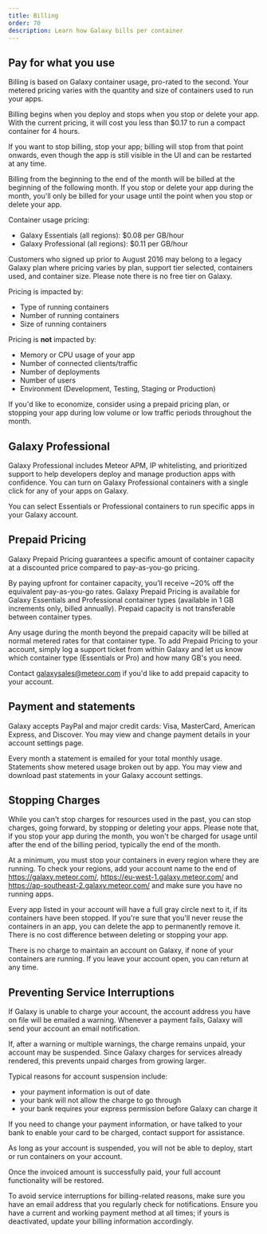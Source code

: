 ```yaml
---
title: Billing
order: 70
description: Learn how Galaxy bills per container
---
```


<h2 id="billing-usage">Pay for what you use</h2>

Billing is based on Galaxy container usage, pro-rated to the second. Your metered pricing varies with the quantity and size of containers used to run your apps.

Billing begins when you deploy and stops when you stop or delete your app. With the current pricing, it will cost you less than $0.17 to run a compact container for 4 hours.

If you want to stop billing, stop your app; billing will stop from that point onwards, even though the app is still visible in the UI and can be restarted at any time.

Billing from the beginning to the end of the month will be billed at the beginning of the following month. If you stop or delete your app during the month, you'll only be billed for your usage until the point when you stop or delete your app.

Container usage pricing:

- Galaxy Essentials (all regions): $0.08 per GB/hour
- Galaxy Professional (all regions): $0.11 per GB/hour

Customers who signed up prior to August 2016 may belong to a legacy Galaxy plan where pricing varies by plan, support tier selected, containers used, and container size. Please note there is no free tier on Galaxy.

Pricing is impacted by:
- Type of running containers
- Number of running containers
- Size of running containers

Pricing is **not** impacted by:

- Memory or CPU usage of your app
- Number of connected clients/traffic
- Number of deployments
- Number of users
- Environment (Development, Testing, Staging or Production)

If you'd like to economize, consider using a prepaid pricing plan, or stopping your app during low volume or low traffic periods throughout the month.

<h2 id="galaxy-professional">Galaxy Professional</h2>

Galaxy Professional includes Meteor APM, IP whitelisting, and prioritized support to help developers deploy and manage production apps with confidence. You can turn on Galaxy Professional containers with a single click for any of your apps on Galaxy.

You can select Essentials or Professional containers to run specific apps in your Galaxy account.

<h2 id="reserved-pricing">Prepaid Pricing</h2>

Galaxy Prepaid Pricing guarantees a specific amount of container capacity at a discounted price compared to pay-as-you-go pricing.

By paying upfront for container capacity, you’ll receive ~20% off the equivalent pay-as-you-go rates. Galaxy Prepaid Pricing is available for Galaxy Essentials and Professional container types (available in 1 GB increments only, billed annually). Prepaid capacity is not transferable between container types.

Any usage during the month beyond the prepaid capacity will be billed at normal metered rates for that container type. To add Prepaid Pricing to your account, simply log a support ticket from within Galaxy and let us know which container type (Essentials or Pro) and how many GB's you need.

Contact <a href="mailto:galaxysales@meteor.com">galaxysales@meteor.com</a> if you'd like to add prepaid capacity to your account.

<h2 id="billing-update">Payment and statements</h2>

Galaxy accepts PayPal and major credit cards: Visa, MasterCard, American Express, and Discover. You may view and change payment details in your account settings page.

Every month a statement is emailed for your total monthly usage. Statements show metered usage broken out by app. You may view and download past statements in your Galaxy account settings.

<h2 id="stopping-charges">Stopping Charges</h2>

While you can't stop charges for resources used in the past, you can stop charges, going forward, by stopping or deleting your apps. Please note that, if you stop your app during the month, you won't be charged for usage until after the end of the billing period, typically the end of the month.

At a minimum, you must stop your containers in every region where they are running. To check your regions, add your account name to the end of https://galaxy.meteor.com/, https://eu-west-1.galaxy.meteor.com/ and https://ap-southeast-2.galaxy.meteor.com/ and make sure you have no running apps.

Every app listed in your account will have a full gray circle next to it, if its containers have been stopped.  If you're sure that you'll never reuse the containers in an app, you can delete the app to permanently remove it. There is no cost difference between deleting or stopping your app.

There is no charge to maintain an account on Galaxy, if none of your containers are running. If you leave your account open, you can return at any time.

<h2 id="preventing-interruptions">Preventing Service Interruptions</h2>

If Galaxy is unable to charge your account, the account address you have on file will be emailed a warning. Whenever a payment fails, Galaxy will send your account an email notification.

If, after a warning or multiple warnings, the charge remains unpaid, your account may be suspended. Since Galaxy charges for services already rendered, this prevents unpaid charges from growing larger. 

Typical reasons for account suspension include:
- your payment information is out of date
- your bank will not allow the charge to go through
- your bank requires your express permission before Galaxy can charge it

If you need to change your payment information, or have talked to your bank to enable your card to be charged, contact support for assistance.

As long as your account is suspended, you will not be able to deploy, start or run containers on your account.

Once the invoiced amount is successfully paid, your full account functionality will be restored. 

To avoid service interruptions for billing-related reasons, make sure you have an email address that you regularly check for notifications. Ensure you have a current and working payment method at all times; if yours is deactivated, update your billing information accordingly.
